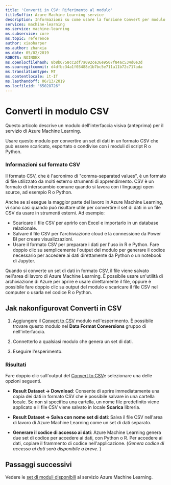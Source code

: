 ```yaml
---
title: 'Converti in CSV: Riferimento al modulo'
titleSuffix: Azure Machine Learning service
description: Informazioni su come usare la funzione Convert per modulo CSV nel servizio Azure Machine Learning per convertire un set di dati in un formato CSV che può essere scaricato, esportato o condivise con i moduli di script R o Python.
services: machine-learning
ms.service: machine-learning
ms.subservice: core
ms.topic: reference
author: xiaoharper
ms.author: zhanxia
ms.date: 05/02/2019
ROBOTS: NOINDEX
ms.openlocfilehash: 8b8b6758cc2df7a092ce36e9507f84ac534d0e3d
ms.sourcegitcommit: d4dfbc34a1f03488e1b7bc5e711a11b72c717ada
ms.translationtype: MT
ms.contentlocale: it-IT
ms.lasthandoff: 06/13/2019
ms.locfileid: "65028726"
---
```

# <a name="convert-to-csv-module"></a>Converti in modulo CSV

Questo articolo descrive un modulo dell'interfaccia visiva (anteprima) per il servizio di Azure Machine Learning.

Usare questo modulo per convertire un set di dati in un formato CSV che può essere scaricato, esportato o condivise con i moduli di script R o Python.

### <a name="more-about-the-csv-format"></a>Informazioni sul formato CSV 

Il formato CSV, che è l'acronimo di "comma-separated values", è un formato di file utilizzato da molti esterno strumenti di apprendimento. CSV è un formato di interscambio comune quando si lavora con i linguaggi open source, ad esempio R o Python.

Anche se si esegue la maggior parte del lavoro in Azure Machine Learning, vi sono casi quando può risultare utile per convertire il set di dati in un file CSV da usare in strumenti esterni. Ad esempio:

+ Scaricare il file CSV per aprirlo con Excel e importarlo in un database relazionale.  
+ Salvare il file CSV per l'archiviazione cloud e la connessione da Power BI per creare visualizzazioni.  
+ Usare il formato CSV per preparare i dati per l'uso in R e Python. Fare doppio clic su semplicemente l'output del modulo per generare il codice necessario per accedere ai dati direttamente da Python o un notebook di Jupyter. 

Quando si converte un set di dati in formato CSV, il file viene salvato nell'area di lavoro di Azure Machine Learning. È possibile usare un'utilità di archiviazione di Azure per aprire e usare direttamente il file, oppure è possibile fare doppio clic su output del modulo e scaricare il file CSV nel computer o usarla nel codice R o Python.  

## <a name="how-to-configure-convert-to-csv"></a>Jak nakonfigurovat Converti in CSV

1.  Aggiungere il [Convert to CSV](./convert-to-csv.md) modulo nell'esperimento. È possibile trovare questo modulo nel **Data Format Conversions** gruppo di nell'interfaccia. 

2. Connetterlo a qualsiasi modulo che genera un set di dati.   
  
3.  Eseguire l'esperimento.

### <a name="results"></a>Risultati
  

Fare doppio clic sull'output del [Convert to CSV](./convert-to-csv.md)e selezionare una delle opzioni seguenti.  

 + **Result Dataset -> Download**: Consente di aprire immediatamente una copia dei dati in formato CSV che è possibile salvare in una cartella locale. Se non si specifica una cartella, un nome file predefinito viene applicato e il file CSV viene salvato in locale **Scarica** libreria.


 + **Result Dataset -> Salva con nome set di dati**: Salva il file CSV nell'area di lavoro di Azure Machine Learning come un set di dati separato.

 + **Generare il codice di accesso ai dati**: Azure Machine Learning genera due set di codice per accedere ai dati, con Python o R. Per accedere ai dati, copiare il frammento di codice nell'applicazione. (*Genera codice di accesso ai dati sarà disponibile a breve.* )

## <a name="next-steps"></a>Passaggi successivi

Vedere le [set di moduli disponibili](module-reference.md) al servizio Azure Machine Learning. 